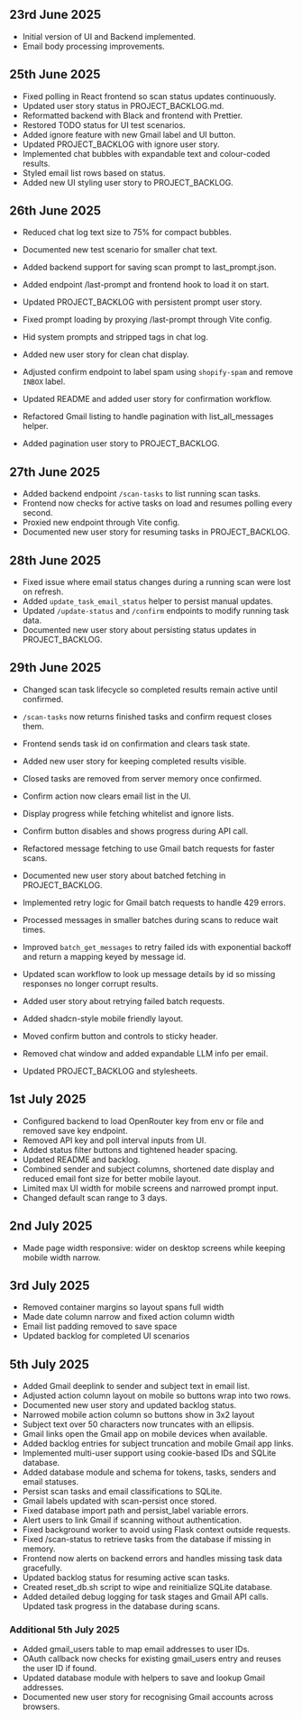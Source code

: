 ## 23rd June 2025

- Initial version of UI and Backend implemented.
- Email body processing improvements.

## 25th June 2025

- Fixed polling in React frontend so scan status updates continuously.
- Updated user story status in PROJECT_BACKLOG.md.
- Reformatted backend with Black and frontend with Prettier.
- Restored TODO status for UI test scenarios.
- Added ignore feature with new Gmail label and UI button.
- Updated PROJECT_BACKLOG with ignore user story.
- Implemented chat bubbles with expandable text and colour-coded results.
- Styled email list rows based on status.
- Added new UI styling user story to PROJECT_BACKLOG.

## 26th June 2025

- Reduced chat log text size to 75% for compact bubbles.
- Documented new test scenario for smaller chat text.
- Added backend support for saving scan prompt to last_prompt.json.
- Added endpoint /last-prompt and frontend hook to load it on start.
- Updated PROJECT_BACKLOG with persistent prompt user story.
- Fixed prompt loading by proxying /last-prompt through Vite config.
- Hid system prompts and stripped <RESULT> tags in chat log.
- Added new user story for clean chat display.
- Adjusted confirm endpoint to label spam using `shopify-spam` and remove `INBOX` label.
- Updated README and added user story for confirmation workflow.

- Refactored Gmail listing to handle pagination with list_all_messages helper.
- Added pagination user story to PROJECT_BACKLOG.

## 27th June 2025

- Added backend endpoint `/scan-tasks` to list running scan tasks.
- Frontend now checks for active tasks on load and resumes polling every second.
- Proxied new endpoint through Vite config.
- Documented new user story for resuming tasks in PROJECT_BACKLOG.

## 28th June 2025

- Fixed issue where email status changes during a running scan were lost on refresh.
- Added `update_task_email_status` helper to persist manual updates.
- Updated `/update-status` and `/confirm` endpoints to modify running task data.
- Documented new user story about persisting status updates in PROJECT_BACKLOG.

## 29th June 2025

- Changed scan task lifecycle so completed results remain active until confirmed.
- `/scan-tasks` now returns finished tasks and confirm request closes them.
- Frontend sends task id on confirmation and clears task state.
- Added new user story for keeping completed results visible.
- Closed tasks are removed from server memory once confirmed.
- Confirm action now clears email list in the UI.

- Display progress while fetching whitelist and ignore lists.
- Confirm button disables and shows progress during API call.
- Refactored message fetching to use Gmail batch requests for faster scans.
- Documented new user story about batched fetching in PROJECT_BACKLOG.
- Implemented retry logic for Gmail batch requests to handle 429 errors.
- Processed messages in smaller batches during scans to reduce wait times.

- Improved `batch_get_messages` to retry failed ids with exponential backoff
  and return a mapping keyed by message id.
- Updated scan workflow to look up message details by id so missing responses
  no longer corrupt results.
- Added user story about retrying failed batch requests.

- Added shadcn-style mobile friendly layout.
- Moved confirm button and controls to sticky header.
- Removed chat window and added expandable LLM info per email.
- Updated PROJECT_BACKLOG and stylesheets.

## 1st July 2025

- Configured backend to load OpenRouter key from env or file and removed save key endpoint.
- Removed API key and poll interval inputs from UI.
- Added status filter buttons and tightened header spacing.
- Updated README and backlog.
- Combined sender and subject columns, shortened date display and reduced email font size for better mobile layout.
- Limited max UI width for mobile screens and narrowed prompt input.
- Changed default scan range to 3 days.

## 2nd July 2025

- Made page width responsive: wider on desktop screens while keeping mobile width narrow.

## 3rd July 2025

- Removed container margins so layout spans full width
- Made date column narrow and fixed action column width
- Email list padding removed to save space
- Updated backlog for completed UI scenarios

## 5th July 2025

- Added Gmail deeplink to sender and subject text in email list.
- Adjusted action column layout on mobile so buttons wrap into two rows.
- Documented new user story and updated backlog status.
- Narrowed mobile action column so buttons show in 3x2 layout
- Subject text over 50 characters now truncates with an ellipsis.
- Gmail links open the Gmail app on mobile devices when available.
- Added backlog entries for subject truncation and mobile Gmail app links.
- Implemented multi-user support using cookie-based IDs and SQLite database.
- Added database module and schema for tokens, tasks, senders and email statuses.
- Persist scan tasks and email classifications to SQLite.
- Gmail labels updated with scan-persist once stored.
- Fixed database import path and persist_label variable errors.
- Alert users to link Gmail if scanning without authentication.
- Fixed background worker to avoid using Flask context outside requests.
- Fixed /scan-status to retrieve tasks from the database if missing in memory.
- Frontend now alerts on backend errors and handles missing task data gracefully.
- Updated backlog status for resuming active scan tasks.
- Created reset_db.sh script to wipe and reinitialize SQLite database.
- Added detailed debug logging for task stages and Gmail API calls. Updated task progress in the database during scans.

### Additional 5th July 2025

- Added gmail_users table to map email addresses to user IDs.
- OAuth callback now checks for existing gmail_users entry and reuses the user ID if found.
- Updated database module with helpers to save and lookup Gmail addresses.
- Documented new user story for recognising Gmail accounts across browsers.
